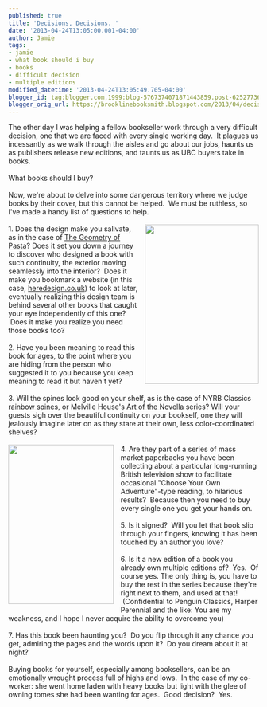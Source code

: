 ```yaml
---
published: true
title: 'Decisions, Decisions. '
date: '2013-04-24T13:05:00.001-04:00'
author: Jamie
tags:
- jamie
- what book should i buy
- books
- difficult decision
- multiple editions
modified_datetime: '2013-04-24T13:05:49.705-04:00'
blogger_id: tag:blogger.com,1999:blog-5767374071871443859.post-6252773670416060979
blogger_orig_url: https://brooklinebooksmith.blogspot.com/2013/04/decisions-decisions.html
---
```


The other day I was helping a fellow bookseller work through a very difficult decision, one that we are faced with every single working day. &nbsp;It plagues us incessantly as we walk through the aisles and go about our jobs, haunts us as publishers release new editions, and taunts us as UBC buyers take in books. <br /><br />What books should I buy? <br /><br />Now, we're about to delve into some dangerous territory where we judge books by their cover, but this cannot be helped. &nbsp;We must be ruthless, so I've made a handy list of questions to help.<br /><br /><a href="https://images.indiebound.com/952/744/9781594744952.jpg" imageanchor="1" style="clear: right; float: right; margin-bottom: 1em; margin-left: 1em;"><img border="0" height="320" src="https://images.indiebound.com/952/744/9781594744952.jpg" width="229" /></a>1. Does the design make you salivate, as in the case of <a href="https://www.brooklinebooksmith-shop.com/book/9781594744952" target="_blank">The Geometry of Pasta</a>? Does it set you down a journey to discover who designed a book with such continuity, the exterior moving seamlessly into the interior? &nbsp;Does it make you bookmark a website (in this case,&nbsp;<a href="https://www.heredesign.co.uk/">heredesign.co.uk</a>) to look at later, eventually realizing this design team is behind several other books that caught your eye independently of this one? &nbsp;Does it make you realize you need those books too?<br /><br />2. Have you been meaning to read this book for ages, to the point where you are hiding from the person who suggested it to you because you keep meaning to read it but haven't yet?<br /><br />3. Will the spines look good on your shelf, as is the case of NYRB Classics <a href="https://instagram.com/p/YdbDFSSlrH/" target="_blank">rainbow spines</a>, or Melville House's <a href="https://www.mhpbooks.com/series/the-art-of-the-novella/" target="_blank">Art of the Novella</a> series? Will your guests sigh over the beautiful continuity on your bookself, one they will jealously imagine later on as they stare at their own, less color-coordinated shelves?<br /><br /><a href="https://images.indiebound.com/532/039/9780143039532.jpg" imageanchor="1" style="clear: left; float: left; margin-bottom: 1em; margin-right: 1em;"><img border="0" height="320" src="https://images.indiebound.com/532/039/9780143039532.jpg" width="212" /></a>4. Are they part of a series of mass market paperbacks you have been collecting about a particular long-running British television show to facilitate occasional "Choose Your Own Adventure"-type reading, to hilarious results? &nbsp;Because then you need to buy every single one you get your hands on. <br /><br />5. Is it signed? &nbsp;Will you let that book slip through your fingers, knowing it has been touched by an author you love? <br /><br />6. Is it a new edition of a book you already own multiple editions of? &nbsp;Yes. &nbsp;Of course yes. The only thing is, you have to buy the rest in the series because they're right next to them, and used at that! &nbsp;(Confidential to Penguin Classics, Harper Perennial and the like: You are my weakness, and I hope I never acquire the ability to overcome you)<br /><br />7. Has this book been haunting you? &nbsp;Do you flip through it any chance you get, admiring the pages and the words upon it? &nbsp;Do you dream about it at night?<br /><br />Buying books for yourself, especially among booksellers, can be an emotionally wrought process full of highs and lows. &nbsp;In the case of my co-worker: she went home laden with heavy books but light with the glee of owning tomes she had been wanting for ages. &nbsp;Good decision? &nbsp;Yes.